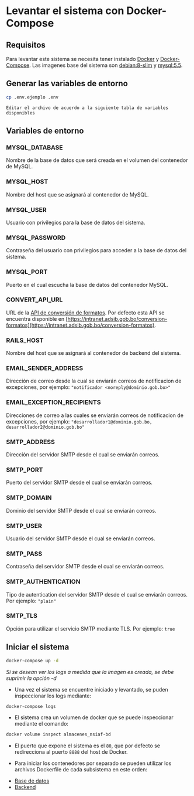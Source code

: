# Levantar el sistema con Docker-Compose

## Requisitos

Para levantar este sistema se necesita tener instalado [Docker](https://docs.docker.com/install/linux/docker-ce/debian/) y [Docker-Compose](https://docs.docker.com/compose/install/). Las imagenes base del sistema son [debian:8-slim](https://hub.docker.com/_/debian/) y [mysql:5.5](https://hub.docker.com/_/mysql/).

## Generar las variables de entorno

```sh
cp .env.ejemplo .env
```

`Editar el archivo de acuerdo a la siguiente tabla de variables disponibles`

## Variables de entorno

### MYSQL_DATABASE

Nombre de la base de datos que será creada en el volumen del contenedor de MySQL.

### MYSQL_HOST

Nombre del host que se asignará al contenedor de MySQL.

### MYSQL_USER

Usuario con privilegios para la base de datos del sistema.

### MYSQL_PASSWORD

Contraseña del usuario con privilegios para acceder a la base de datos del sistema.

### MYSQL_PORT

Puerto en el cual escucha la base de datos del contenedor MySQL.

### CONVERT_API_URL

URL de la [API de conversión de formatos](https://gitlab.geo.gob.bo/bolivia-libre/conversion-formatos). Por defecto esta API se encuentra disponible en [https://intranet.adsib.gob.bo/conversion-formatos](https://intranet.adsib.gob.bo/conversion-formatos).

### RAILS_HOST

Nombre del host que se asignará al contenedor de backend del sistema.

### EMAIL_SENDER_ADDRESS

Dirección de correo desde la cual se enviarán correos de notificacion de excepciones, por ejemplo: `"notificador <noreply@dominio.gob.bo>"`

### EMAIL_EXCEPTION_RECIPIENTS

Direcciones de correo a las cuales se enviarán correos de notificacion de excepciones, por ejemplo: `"desarrollador1@dominio.gob.bo, desarrollador2@dominio.gob.bo"`

### SMTP_ADDRESS

Dirección del servidor SMTP desde el cual se enviarán correos.

### SMTP_PORT

Puerto del servidor SMTP desde el cual se enviarán correos.

### SMTP_DOMAIN

Dominio del servidor SMTP desde el cual se enviarán correos.

### SMTP_USER

Usuario del servidor SMTP desde el cual se enviarán correos.

### SMTP_PASS

Contraseña del servidor SMTP desde el cual se enviarán correos.

### SMTP_AUTHENTICATION

Tipo de autentication del servidor SMTP desde el cual se enviarán correos. Por ejemplo: `"plain"`

### SMTP_TLS

Opción para utilizar el servicio SMTP mediante TLS. Por ejemplo: `true`

## Iniciar el sistema

```sh
docker-compose up -d
```

*Si se desean ver los logs a medida que la imagen es creada, se debe suprimir la opción -d*

* Una vez el sistema se encuentre iniciado y levantado, se puden inspeccionar los logs mediante:

```sh
docker-compose logs
```

* El sistema crea un volumen de docker que se puede inspeccionar mediante el comando:

```sh
docker volume inspect almacenes_nsiaf-bd
```

* El puerto que expone el sistema es el `80`, que por defecto se redirecciona al puerto `8888` del host de Docker.

* Para iniciar los contenedores por separado se pueden utilizar los archivos Dockerfile de cada subsistema en este orden:

- [Base de datos](./db/README.md)
- [Backend](./backend/README.md)
